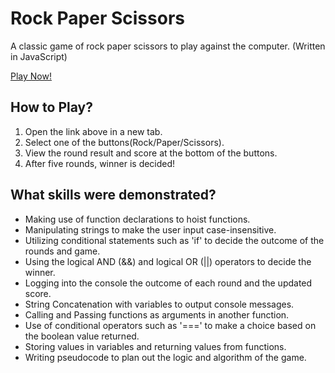 # Rock Paper Scissors
A classic game of rock paper scissors to play against the computer. (Written in JavaScript)

[Play Now!](https://nirmalsubedi.github.io/odin-rock-paper-scissors/)

## How to Play?
1. Open the link above in a new tab.
2. Select one of the buttons(Rock/Paper/Scissors).
3. View the round result and score at the bottom of the buttons.
4. After five rounds, winner is decided! 

## What skills were demonstrated?
- Making use of function declarations to hoist functions.
- Manipulating strings to make the user input case-insensitive.
- Utilizing conditional statements such as 'if' to decide the outcome of the rounds and game.
- Using the logical AND (&&) and logical OR (||) operators to decide the winner.
- Logging into the console the outcome of each round and the updated score.
- String Concatenation with variables to output console messages.
- Calling and Passing functions as arguments in another function.
- Use of conditional operators such as '===' to make a choice based on the boolean value returned.
- Storing values in variables and returning values from functions.
- Writing pseudocode to plan out the logic and algorithm of the game.
